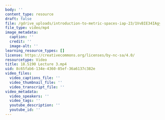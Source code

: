 ```yaml
---
body: ''
content_type: resource
draft: false
file: /gdrive_uploads/introduction-to-metric-spaces-iap-23/1VvBIE34IAgyk_tqR6VHEj34LFuxLXkae/18s190-lecture-3.mp4
file_type: video/mp4
image_metadata:
  caption: ''
  credit: ''
  image-alt: ''
learning_resource_types: []
license: https://creativecommons.org/licenses/by-nc-sa/4.0/
resourcetype: Video
title: 18.S190 Lecture 3.mp4
uid: 8c65fab6-134e-4360-85ef-36a6137c382e
video_files:
  video_captions_file: ''
  video_thumbnail_file: ''
  video_transcript_file: ''
video_metadata:
  video_speakers: ''
  video_tags: ''
  youtube_description: ''
  youtube_id: ''
---
```

